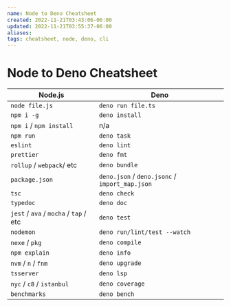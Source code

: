 ```yaml
---
name: Node to Deno Cheatsheet
created: 2022-11-21T03:43:06-06:00
updated: 2022-11-21T03:55:37-06:00
aliases: 
tags: cheatsheet, node, deno, cli
---
```

# Node to Deno Cheatsheet

| **Node.js** | **Deno**  |
|---------|-------|
| `node file.js` | `deno run file.ts` |
| `npm i -g`  | `deno install`  |
| `npm i` / `npm install`  | n/a  |
| `npm run` | `deno task` |
| `eslint` | `deno lint` |
| `prettier` | `deno fmt` |
| `rollup` / `webpack`/ etc | `deno bundle` |
| `package.json` | `deno.json` / `deno.jsonc` / `import_map.json` |
| `tsc` | `deno check` |
| `typedoc` | `deno doc` |
| `jest` / `ava` / `mocha` / `tap` / etc | `deno test` |
| `nodemon` | `deno run/lint/test --watch` |
| `nexe` / `pkg` | `deno compile` |
| `npm explain` | `deno info` 
| `nvm` / `n` / `fnm` | `deno upgrade` |
| `tsserver` | `deno lsp`
| `nyc` / `c8` / `istanbul` | `deno coverage` |
| `benchmarks` | `deno bench` |
